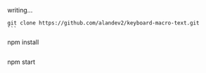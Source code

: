 writing...

````
git clone https://github.com/alandev2/keyboard-macro-text.git
```
````
npm install
```
````
npm start
```